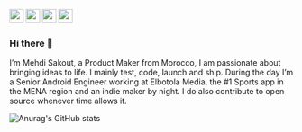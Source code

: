 <p><a href="https://www.twitter.com/medyo80"><img src="https://img.shields.io/badge/twitter-%231DA1F2.svg?&style=for-the-badge&logo=twitter&logoColor=white" height=25></a> <a href="https://www.linkedin.com/in/elmehdisakout"><img src="https://img.shields.io/badge/linkedin-%230077B5.svg?&style=for-the-badge&logo=linkedin&logoColor=white" height=25></a> <a href="https://www.instagram.com/medyo80/"><img src="https://img.shields.io/badge/instagram-%23E4405F.svg?&style=for-the-badge&logo=instagram&logoColor=white" height=25></a> <a href="https://medium.com/@medyo80"><img src="https://img.shields.io/badge/medium-%2312100E.svg?&style=for-the-badge&logo=medium&logoColor=white" height=25></a></p>

### Hi there 👋

I’m Mehdi Sakout, a Product Maker from Morocco, I am passionate about bringing ideas to life. I mainly test, code, launch and ship.
During the day I’m a Senior Android Engineer working at Elbotola Media, the #1 Sports app in the MENA region and an indie maker by night.
I do also contribute to open source whenever time allows it.

![Anurag's GitHub stats](https://github-readme-stats.vercel.app/api?username=medyo&show_icons=true&title_color=24292E&text_color=24292E&icon_color=0A6AD3)
